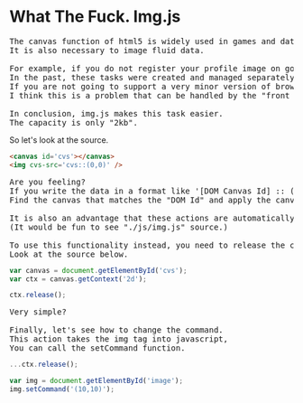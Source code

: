 # What The Fuck. Img.js
<pre>
The canvas function of html5 is widely used in games and data visualization,
It is also necessary to image fluid data.

For example, if you do not register your profile image on google, it will crop your name and show it as an image.
In the past, these tasks were created and managed separately on the server side,
If you are not going to support a very minor version of browsers by moving to html5
I think this is a problem that can be handled by the "front end".

In conclusion, img.js makes this task easier.
The capacity is only "2kb".
</pre>

So let's look at the source.

```html
<canvas id='cvs'></canvas>
<img cvs-src='cvs::(0,0)' />
```
<pre>
Are you feeling?
If you write the data in a format like '[DOM Canvas Id] :: ([x], [y])' in attribute 'cvs-src' in "img tag"
Find the canvas that matches the "DOM Id" and apply the canvas image data to the "img tag" based on the x and y coordinates you entered.

It is also an advantage that these actions are automatically applied when general context functions (fillRect, lineTo, moveTo ...) are executed.
(It would be fun to see "./js/img.js" source.)

To use this functionality instead, you need to release the context object,
Look at the source below.
</pre>

```javascript
var canvas = document.getElementById('cvs');
var ctx = canvas.getContext('2d');

ctx.release();
```
<pre>
Very simple?

Finally, let's see how to change the command.
This action takes the img tag into javascript,
You can call the setCommand function.
</pre>


```javascript
...ctx.release();

var img = document.getElementById('image');
img.setCommand('(10,10)');
```
